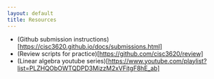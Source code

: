 ```yaml
---
layout: default
title: Resources
---
```


* (Github submission instructions)[https://cisc3620.github.io/docs/submissions.html]
* (Review scripts for practice)[https://github.com/cisc3620/review]
* (Linear algebra youtube series)[https://www.youtube.com/playlist?list=PLZHQObOWTQDPD3MizzM2xVFitgF8hE_ab]
